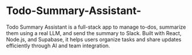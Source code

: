 # Todo-Summary-Assistant-
Todo Summary Assistant is a full-stack app to manage to-dos, summarize them using a real LLM, and send the summary to Slack. Built with React, Node.js, and Supabase, it helps users organize tasks and share updates efficiently through AI and team integration.
